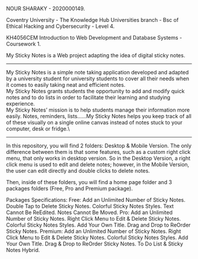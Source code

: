 NOUR SHARAKY - 2020000149.

Coventry University - The Knowledge Hub Universities branch - Bsc of Ethical Hacking and Cybersecurity - Level 4.

KH4056CEM Introduction to Web Development and Database Systems - Coursework 1.

My Sticky Notes is a Web project adapting the idea of digital sticky notes.


-------------------------------------------------------------------------------------------------------------------------------------------------------------------

My Sticky Notes is a simple note taking application developed and adapted by a university student for university students to cover all their needs when it comes to easily taking neat and efficient notes. \
My Sticky Notes grants students the opportunity to add and modify quick notes and to do lists in order to facilitate their learning and studying experience.\
My Sticky Notes’ mission is to help students manage their information more easily. Notes, reminders, lists……My Sticky Notes helps you keep track of all of these visually on a single online canvas instead of notes stuck to your computer, desk or fridge.\

-------------------------------------------------------------------------------------------------------------------------------------------------------------------
In this repository, you will find 2 folders: Desktop & Mobile Version. The only difference between them is that some features, such as a custom right click menu, that only works in desktop version. So in the Desktop Version, a right click menu is used to edit and delete notes; however, in the Mobile Version, the user can edit directly and double clicks to delete notes.

Then, inside of these folders, you will find a home page folder and 3 packages folders (Free, Pro and Premium package).

Packages Specifications:
  Free:
    Add an Unlimited Number of Sticky Notes.
    Double Tap to Delete Sticky Notes.
    Colorful Sticky Notes Styles.
    Text Cannot Be ReEdited.
    Notes Cannot Be Moved.
  Pro:
    Add an Unlimited Number of Sticky Notes.
    Right Click Menu to Edit & Delete Sticky Notes.
    Colorful Sticky Notes Styles.
    Add Your Own Title.
    Drag and Drop to ReOrder Sticky Notes.
  Premium:
    Add an Unlimited Number of Sticky Notes.
    Right Click Menu to Edit & Delete Sticky Notes.
    Colorful Sticky Notes Styles.
    Add Your Own Title.
    Drag & Drop to ReOrder Sticky Notes.
    To Do List & Sticky Notes Hybrid.

